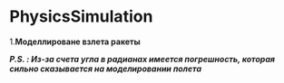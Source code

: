 # PhysicsSimulation

1.**Моделлироване взлета ракеты**

***P.S. : Из-за счета угла в радианах имеется погрешность, которая сильно сказывается на моделировании полета***

